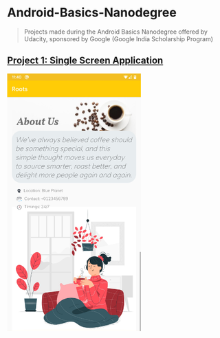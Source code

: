 # Android-Basics-Nanodegree
> Projects made during the Android Basics Nanodegree offered by Udacity, sponsored by Google (Google India Scholarship Program)

## [Project 1: Single Screen Application](https://github.com/DivineRoot/Android-Basics-Nanodegree/tree/master/RootsCafe)

<img src="RootsCafe/Screenshots/Roots_Cafe.jpg" height="600">
